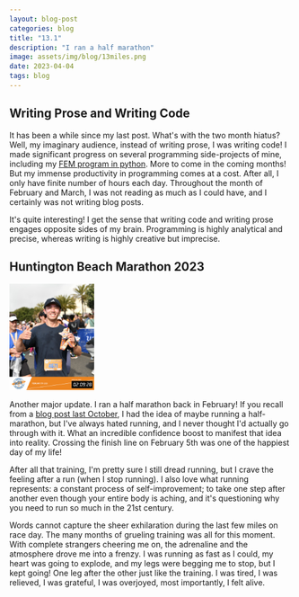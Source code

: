 ```yaml
---
layout: blog-post
categories: blog
title: "13.1"
description: "I ran a half marathon"
image: assets/img/blog/13miles.png
date: 2023-04-04
tags: blog
---
```


## Writing Prose and Writing Code

It has been a while since my last post. What's with the two month hiatus? Well, my imaginary audience, instead of writing prose, I was writing code! I made significant progress on several programming side-projects of mine, including my [FEM program in python](https://github.com/wcfrobert/fapp). More to come in the coming months! But my immense productivity in programming comes at a cost. After all, I only have finite number of hours each day. Throughout the month of February and March, I was not reading as much as I could have, and I certainly was not writing blog posts.

It's quite interesting! I get the sense that writing code and writing prose engages opposite sides of my brain. Programming is highly analytical and precise, whereas writing is highly creative but imprecise. 

## Huntington Beach Marathon 2023

<img src="/assets/img/blog/halfmarathon.JPG" style="width:30%;"/> 

Another major update. I ran a half marathon back in February! If you recall from a [blog post last October](https://robwang.io/blog/2022/10/26/hiatus.html), I had the idea of maybe running a half-marathon, but I've always hated running, and I never thought I'd actually go through with it. What an incredible confidence boost to manifest that idea into reality. Crossing the finish line on February 5th was one of the happiest day of my life!

After all that training, I'm pretty sure I still dread running, but I crave the feeling after a run (when I stop running). I also love what running represents: a constant process of self-improvement; to take one step after another even though your entire body is aching, and it's questioning why you need to run so much in the 21st century. 

Words cannot capture the sheer exhilaration during the last few miles on race day. The many months of grueling training was all for this moment. With complete strangers cheering me on, the adrenaline and the atmosphere drove me into a frenzy. I was running as fast as I could, my heart was going to explode, and my legs were begging me to stop, but I kept going! One leg after the other just like the training. I was tired, I was relieved, I was grateful, I was overjoyed, most importantly, I felt alive.

